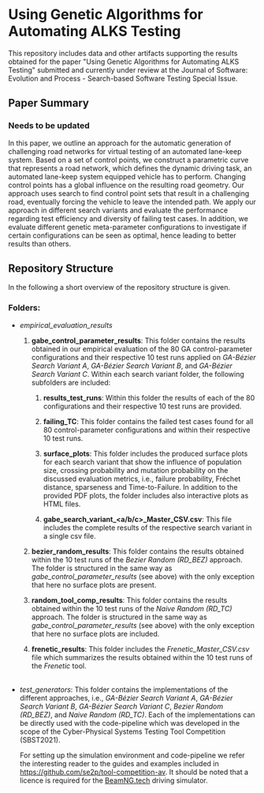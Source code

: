 # Using Genetic Algorithms for Automating ALKS Testing

This repository includes data and other artifacts supporting the results obtained for the paper "Using Genetic Algorithms for Automating ALKS Testing" submitted  and currently under review at the Journal of Software: Evolution and Process - Search-based Software Testing Special Issue.

## Paper Summary
### Needs to be updated 
In this paper, we outline an approach for the automatic generation of challenging road networks for virtual testing of an automated lane-keep system. Based on a set of control points, we construct a parametric curve that represents a road network, which defines the dynamic driving task, an automated lane-keep system equipped vehicle has to perform. Changing control points has a global influence on the resulting road geometry. Our approach uses search to find control point sets that result in a challenging road, eventually forcing the vehicle to leave the intended path. We apply our approach in different search variants and evaluate the performance regarding test efficiency and diversity of failing test cases. In addition, we evaluate different genetic meta-parameter configurations to investigate if certain configurations can be seen as optimal, hence leading to better results than others.

## Repository Structure

In the following a short overview of the repository structure is given.
### Folders:

- *empirical_evaluation_results*

    1. **gabe_control_parameter_results**: This folder contains the results obtained in our empirical evaluation of the 80 GA control-parameter configurations and their respective 10 test runs applied on *GA-Bézier Search Variant A*, *GA-Bézier Search Variant B*, and *GA-Bézier Search Variant C*. 
    Within each search variant folder, the following subfolders are included:
        
        1. **results_test_runs**: Within this folder the results of each of the 80 configurations and their respective 10 test runs are provided.

        2. **failing_TC**: This folder contains the failed test cases found for all 80 control-parameter configurations and within their respective 10 test runs.

        3. **surface_plots**: This folder includes the produced surface plots for each search variant that show the influence of population size, crossing probability and mutation probability on the discussed evaluation metrics, i.e., failure probability, Fréchet distance, sparseness and Time-to-Failure. In addition to the provided PDF plots, the folder includes also interactive plots as HTML files.

        4. **gabe_search_variant_<a/b/c>_Master_CSV.csv**: This file includes the complete results of the respective search variant in a single csv file. 

   
    2. **bezier_random_results**: This folder contains the results obtained within the 10 test runs of the *Bezier Random (RD_BEZ)* approach. The folder is structured in the same way as *gabe_control_parameter_results* (see above) with the only exception that here no surface plots are present.
    
    3. **random_tool_comp_results**: This folder contains the results obtained within the 10 test runs of the *Naive Random (RD_TC)* approach. The folder is structured in the same way as *gabe_control_parameter_results* (see above) with the only exception that here no surface plots are included.
    
    4. **frenetic_results**: This folder includes the *Frenetic_Master_CSV.csv* file which summarizes the results obtained within the 10 test runs of the *Frenetic* tool. 
    <br/><br/>

- *test_generators*: This folder contains the implementations of the different approaches, i.e., *GA-Bézier Search Variant A*, *GA-Bézier Search Variant B*, *GA-Bézier Search Variant C*, *Bezier Random (RD_BEZ)*, and *Naive Random (RD_TC)*. Each of the implementations can be directly used with the code-pipeline which was developed in the scope of the Cyber-Physical Systems Testing Tool Competition (SBST2021). 

    For setting up the simulation environment and code-pipeline we refer the interesting reader to the guides and examples included in https://github.com/se2p/tool-competition-av. It should be noted that a licence is required for the [BeamNG.tech](https://www.beamng.tech/) driving simulator.

